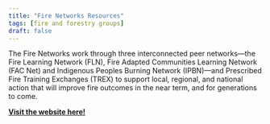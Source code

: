 ```yaml
---
title: "Fire Networks Resources"
tags: [fire and forestry groups]
draft: false
---
```


The Fire Networks work through three interconnected peer networks—the Fire Learning Network (FLN), Fire Adapted Communities Learning Network (FAC Net) and Indigenous Peoples Burning Network (IPBN)—and Prescribed Fire Training Exchanges (TREX) to support local, regional, and national action that will improve fire outcomes in the near term, and for generations to come. 


[**Visit the website here!**](https://firenetworks.org)

